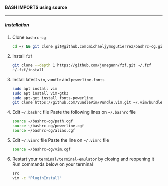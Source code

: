 #### BASH IMPORTS using source
---

##### Installation
1. Clone `bashrc-cg`

    ```bash
    cd ~/ && git clone git@github.com:michaeljymsgutierrez/bashrc-cg.git
    ```
2. Install `fzf`

    ```bash
    git clone --depth 1 https://github.com/junegunn/fzf.git ~/.fzf
    ~/.fzf/install
    ```
3. Install latest `vim`, `vundle` and  `powerline-fonts`

    ```bash
    sudo apt install vim
    sudo apt install vim-gtk3
    sudo apt-get install fonts-powerline
    git clone https://github.com/VundleVim/Vundle.vim.git ~/.vim/bundle/Vundle.vim
    ```
4. Edit `~/.bashrc` file
    Paste the following lines on `~/.bashrc` file

    ```bash
    source ~/bashrc-cg/path.cgf
    source ~/bashrc-cg/powerline.cgf
    source ~/bashrc-cg/alias.cgf
    ```
5. Edit `~/.vimrc` file
    Paste the line on `~/.vimrc` file

    ```bash
    source ~/bashrc-cg/vim.cgf
    ```
6. Restart your `terminal/terminal-emulator` by closing and reopening it
    Run commands below on your terminal

    ```bash
    src
    vim -c "PluginInstall"
    ```
